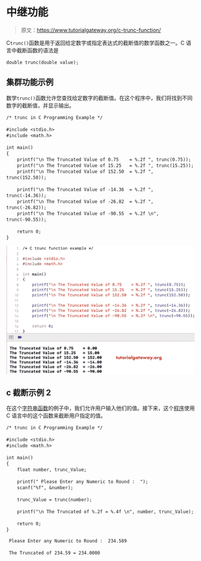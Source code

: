# 中继功能

> 原文：<https://www.tutorialgateway.org/c-trunc-function/>

C`trunc()`函数是用于返回给定数字或指定表达式的截断值的数学函数之一。C 语言中截断函数的语法是

```
double trunc(double value);
```

## 集群功能示例

数学`trunc()`函数允许您查找给定数字的截断值。在这个程序中，我们将找到不同数字的截断值，并显示输出。

```
/* trunc in C Programming Example */

#include <stdio.h>
#include <math.h>

int main()
{
    printf("\n The Truncated Value of 0.75    = %.2f ", trunc(0.75));
    printf("\n The Truncated Value of 15.25   = %.2f ", trunc(15.25));
    printf("\n The Truncated Value of 152.50  = %.2f ", trunc(152.50));

    printf("\n The Truncated Value of -14.36  = %.2f ", trunc(-14.36));
    printf("\n The Truncated Value of -26.82  = %.2f ", trunc(-26.82));
    printf("\n The Truncated Value of -90.55  = %.2f \n", trunc(-90.55));

    return 0;
}
```

![C trunc function example 1](img/fee32ca73003cd8ca7f3a15b927a0b2e.png)

## c 截断示例 2

在这个[字符串函数](https://www.tutorialgateway.org/c-string/)的例子中，我们允许用户输入他们的值。接下来，这个[程序](https://www.tutorialgateway.org/c-programming-examples/)使用 C 语言中的这个函数来截断用户指定的值。

```
/* trunc in C Programming Example */

#include <stdio.h>
#include <math.h> 

int main()
{
    float number, trunc_Value;

    printf(" Please Enter any Numeric to Round :  ");
    scanf("%f", &number);

    trunc_Value = trunc(number);

    printf("\n The Truncated of %.2f = %.4f \n", number, trunc_Value);

    return 0;
}
```

```
 Please Enter any Numeric to Round :  234.589

 The Truncated of 234.59 = 234.0000 
```